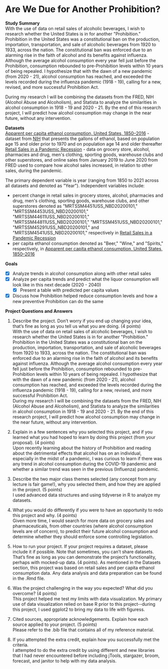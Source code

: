 # Are We Due for Another Prohibition?  

**Study Summary**  
With the use of data on retail sales of alcoholic beverages, I wish to research whether the United States is in for another "Prohibition." Prohibition in the United States was a constitutional ban on the production, importation, transportation, and sale of alcoholic beverages from 1920 to 1933, across the nation. The constitutional ban was enforced due to an alarming rise in the faith of alcohol and its benefits against influenza. Although the average alcohol consumption every year fell just before the Prohibition, consumption rebounded to pre-Prohibition levels within 10 years of being repealed. I hypothesize that with the dawn of a new pandemic (from 2020 - 21), alcohol consumption has reached, and exceeded the levels recorded during the influenza pandemic (1918 - 19), calling for a new, revised, and more successful Prohibition Act.  
  
During my research I will be combining the datasets from the FRED, NIH (Alcohol Abuse and Alcoholism), and Statista to analyze the similarities in alcohol consumption in 1918 - 19 and 2020 - 21. By the end of this research project, I will predict how alcohol consumption may change in the near future, without any intervention.  
  
**Datasets**  
[Apparent per capita ethanol consumption, United States, 1850–2016](https://github.com/chakraoishee/maps_30550_from_data_to_manuscript_in_R/blob/main/data/data-mjDxu.csv) - dataset from [NIH](https://pubs.niaaa.nih.gov/publications/surveillance110/tab1_16.htm) that presents the gallons of ethanol, based on population age 15 and older prior to 1970 and on population age 14 and older thereafter  
[Retail Sales in a Pandemic Recession](https://github.com/chakraoishee/maps_30550_from_data_to_manuscript_in_R/blob/main/data/retail_sales_in_a_pandemic_recession.xls) - data on grocery store, alcohol, pharmacies and drug, men's clothing, sporting goods, warehouse clubs and other superstores, and online sales from January 2019 to June 2020 from FRED used to compare how alcohol sales increased, in relation to other sales, during the pandemic.  
  
The primary dependent variable is year (ranging from 1850 to 2021 across all datasets and denoted as "Year"). Independent variables include:  
- percent change in retail sales in grocery stores, alcohol, pharmacies and drug, men's clothing, sporting goods, warehouse clubs, and other superstores denoted as "MRTSSM4451USS_NBD20200101," "MRTSSM4453USS_NBD20200101," "MRTSSM44611USS_NBD20200101," "MRTSSM44811USS_NBD20200101," "MRTSSM451USS_NBD20200101," "MRTSSM45291USS_NBD20200101," and "MRTSSM4541USS_NBD20200101," respectively in [Retail Sales in a Pandemic Recession](https://github.com/chakraoishee/maps_30550_from_data_to_manuscript_in_R/blob/main/data/retail_sales_in_a_pandemic_recession.xls)
- per capita ethanol consumption denoted as "Beer," "Wine," and "Spirits," respectively, in [Apparent per capita ethanol consumption, United States, 1850–2016](https://github.com/chakraoishee/maps_30550_from_data_to_manuscript_in_R/blob/main/data/data-mjDxu.csv)
  
 **Goals**  
 - [X] Analyze trends in alcohol consumption along with other retail sales
 - [X] Analyze per capita trends and predict what the liquor consumption will look like in this next decade (2020 - 2040)
   - [X] Present a table with predicted per capita values
 - [X] Discuss how Prohibition helped reduce consumption levels and how a new preventive Prohibition can do the same  

**Project Questions and Answers**  
1. Describe the project. Don’t worry if you end up changing your idea, that’s fine as long as
you tell us what you are doing. (4 points)  
With the use of data on retail sales of alcoholic beverages, I wish to research whether the United States is in for another "Prohibition." Prohibition in the United States was a constitutional ban on the production, importation, transportation, and sale of alcoholic beverages from 1920 to 1933, across the nation. The constitutional ban was enforced due to an alarming rise in the faith of alcohol and its benefits against influenza. Although the average alcohol consumption every year fell just before the Prohibition, consumption rebounded to pre-Prohibition levels within 10 years of being repealed. I hypothesize that with the dawn of a new pandemic (from 2020 - 21), alcohol consumption has reached, and exceeded the levels recorded during the influenza pandemic (1918 - 19), calling for a new, revised, and more successful Prohibition Act.  
During my research I will be combining the datasets from the FRED, NIH (Alcohol Abuse and Alcoholism), and Statista to analyze the similarities in alcohol consumption in 1918 - 19 and 2020 - 21. By the end of this research project, I will predict how alcohol consumption may change in the near future, without any intervention.  

2. Explain in a few sentences why you selected this project, and if you learned what you
had hoped to learn by doing this project (from your proposal). (4 points)  
Upon recently learning about the history of Prohibition and reading about the detrimental effects that alcohol has on an individual, especially in the midst of a pandemic, I was curious to learn if there was any trend in alcohol consumption during the COVID-19 pandemic and whether a similar trend was seen in the previous (Influenza) pandemic.  

3. Describe the two major class themes selected (any concept from any lecture is fair
game!), why you selected them, and how they are applied in the project. (5 points)  
I used advanced data structures and using tidyverse in R to analyze my datasets.  

4. What you would do differently if you were to have an opportunity to redo this project and
why. (4 points)  
Given more time, I would search for more data on grocery sales and pharmaceuticals, from other countries (where alcohol consumption levels are of concern), to predict their future alcohol consumption and determine whether they should enforce some controlling legislation.  

5. How to run your project. If your project requires a dataset, please include it if possible. Note that sometimes, you can’t share datasets. That’s fine as long as you can demonstrate the project’s functionality, perhaps with mocked-up data. (4 points). 
As mentioned in the Datasets section, this project was based on retail sales and per capita ethanol consumption data. Any data analysis and data preparation can be found in the .Rmd file.  

6. Was the project challenging in the way you expected? What did you overcome? (4
points)  
This project helped me test my limits with data visualization. My primary use of data visualization relied on base R prior to this project--during this project, I used ggplot2 to bring my data to life with figuress.  

7. Cited sources, appropriate acknowledgements. Explain how each source applied to your project. (5 points)  
Please refer to the .bib file that contains all of my reference material.  

8. If you attempted the extra credit, explain how you successfully met the criteria.  
I attempted to do the extra credit by using different and new libraries that I had never encountered before including jTools, stargazer, broom, forecast, and janitor to help with my data analysis.  
